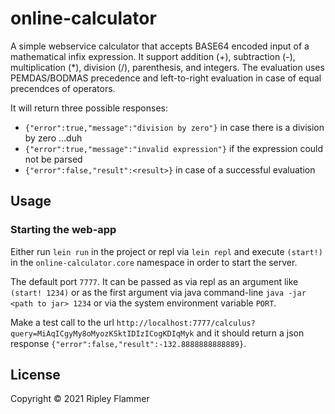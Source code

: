# online-calculator

A simple webservice calculator that accepts BASE64 encoded input of a mathematical
infix expression. It support addition (+), subtraction (-), multiplication (*),
division (/), parenthesis, and integers. The evaluation uses PEMDAS/BODMAS precedence
and left-to-right evaluation in case of equal precendces of operators.

It will return three possible responses:
* `{"error":true,"message":"division by zero"}` in case there is a division by zero ...duh
* `{"error":true,"message":"invalid expression"}` if the expression could not be parsed
* `{"error":false,"result":<result>}` in case of a successful evaluation

## Usage

### Starting the web-app

Either run `lein run` in the project or repl via `lein repl` and execute `(start!)` in
the `online-calculator.core` namespace in order to start the server.

The default port `7777`. It can be passed as via repl as an argument like `(start! 1234)`
or as the first argument via java command-line `java -jar <path to jar> 1234` or via the
system environment variable `PORT`.

Make a test call to the url `http://localhost:7777/calculus?query=MiAqICgyMy8oMyozKSktIDIzICogKDIqMyk` and it should return a json response `{"error":false,"result":-132.8888888888889}`.

###

## License

Copyright © 2021 Ripley Flammer
